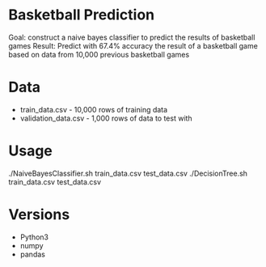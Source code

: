 # Basketball Prediction
Goal: construct a naive bayes classifier to predict the results of basketball games
Result: Predict with 67.4% accuracy the result of a basketball game based on data from 10,000 previous basketball games

# Data
- train_data.csv - 10,000 rows of training data
- validation_data.csv - 1,000 rows of data to test with

# Usage
./NaiveBayesClassifier.sh train_data.csv test_data.csv
./DecisionTree.sh train_data.csv test_data.csv

# Versions
- Python3
- numpy
- pandas